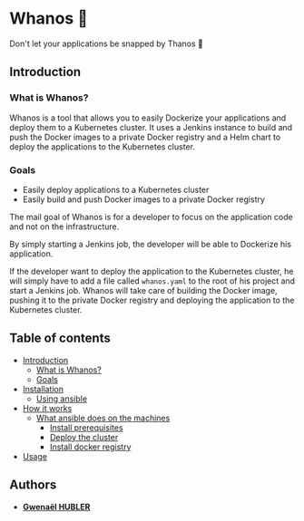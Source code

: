 # Whanos 🦄
Don't let your applications be snapped by Thanos 🫰
## Introduction
### What is Whanos?
Whanos is a tool that allows you to easily Dockerize your applications and deploy them to a Kubernetes cluster. It uses a Jenkins instance to build and push the Docker images to a private Docker registry and a Helm chart to deploy the applications to the Kubernetes cluster.

### Goals
- Easily deploy applications to a Kubernetes cluster
- Easily build and push Docker images to a private Docker registry

The mail goal of Whanos is for a developer to focus on the application code and not on the infrastructure.

By simply starting a Jenkins job, the developer will be able to Dockerize his application. 

If the developer want to deploy the application to the Kubernetes cluster, he will simply have to add a file called `whanos.yaml` to the root of his project and start a Jenkins job. Whanos will take care of building the Docker image, pushing it to the private Docker registry and deploying the application to the Kubernetes cluster.

## Table of contents
- [Introduction](#introduction)
  - [What is Whanos?](#what-is-whanos)
  - [Goals](#goals)
- [Installation](#installation)
  - [Using ansible](#using-ansible)
- [How it works](#how-it-works)
  - [What ansible does on the machines](#what-ansible-does-on-the-machines)
    - [Install prerequisites](#install-prerequisites)
    - [Deploy the cluster](#deploy-the-cluster)
    - [Install docker registry](#install-docker-registry)
- [Usage](#usage)

## Authors
- [**Gwenaël HUBLER**](https://github.com/Neeptossss)